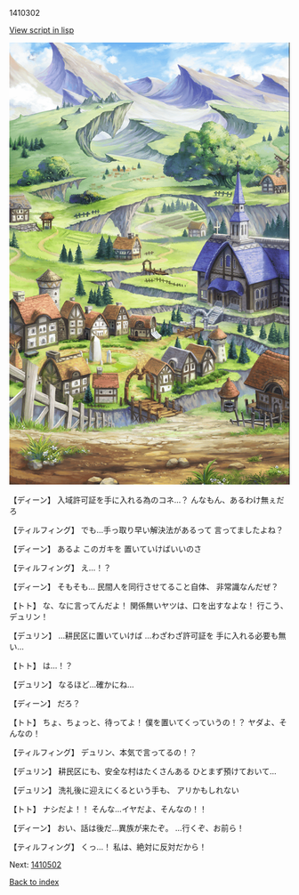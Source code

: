 1410302

[View script in lisp](../scripts/1410302.txt)

![004_outland.png](../images/backgrounds/004_outland.png)

【ディーン】
入域許可証を手に入れる為のコネ…？
んなもん、あるわけ無ぇだろ

【ティルフィング】
でも…手っ取り早い解決法があるって
言ってましたよね？

【ディーン】
あるよ
このガキを
置いていけばいいのさ

【ティルフィング】
え…！？

【ディーン】
そもそも…
民間人を同行させてること自体、
非常識なんだぜ？

【トト】
な、なに言ってんだよ！
関係無いヤツは、口を出すなよな！
行こう、デュリン！

【デュリン】
…耕民区に置いていけば
…わざわざ許可証を
手に入れる必要も無い…

【トト】
は…！？

【デュリン】
なるほど…確かにね…

【ディーン】
だろ？

【トト】
ちょ、ちょっと、待ってよ！
僕を置いてくっていうの！？
ヤダよ、そんなの！

【ティルフィング】
デュリン、本気で言ってるの！？

【デュリン】
耕民区にも、安全な村はたくさんある
ひとまず預けておいて…

【デュリン】
洗礼後に迎えにくるという手も、
アリかもしれない

【トト】
ナシだよ！！
そんな…イヤだよ、そんなの！！

【ディーン】
おい、話は後だ…異族が来たぞ。
…行くぞ、お前ら！

【ティルフィング】
くっ…！
私は、絶対に反対だから！

Next: [1410502](1410502.md)

[Back to index](index.md)

